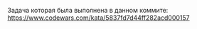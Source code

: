 Задача которая была выполнена в данном коммите: https://www.codewars.com/kata/5837fd7d44ff282acd000157